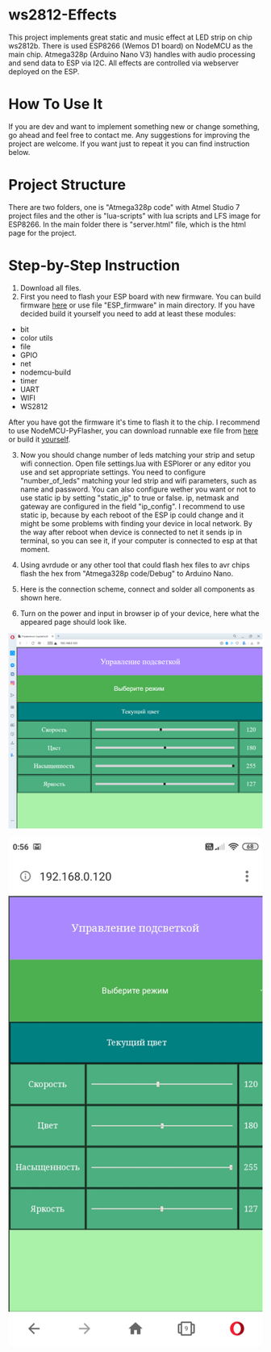 # ws2812-Effects
This project implements great static and music effect at LED strip on chip ws2812b. There is used ESP8266 (Wemos D1 board) on NodeMCU as the main chip. Atmega328p (Arduino Nano V3) handles with audio processing and send data to ESP via I2C. All effects are controlled via webserver deployed on the ESP.

# How To Use It
If you are dev and want to implement something new or change something, go ahead and feel free to contact me. Any suggestions for improving the project are welcome. If you want just to repeat it you can find instruction below.

# Project Structure
There are two folders, one is "Atmega328p code" with Atmel Studio 7 project files and the other is "lua-scripts" with lua scripts and LFS image for ESP8266. In the main folder there is "server.html" file, which is the html page for the project.

# Step-by-Step Instruction
1. Download all files.
2. First you need to flash your ESP board with new firmware. You can build firmware [here](https://nodemcu-build.com) or use file "ESP_firmware" in main directory. If you have decided build it yourself you need to add at least these modules:
  - bit
  - color utils
  - file
  - GPIO
  - net
  - nodemcu-build
  - timer
  - UART
  - WIFI
  - WS2812

  After you have got the firmware it's time to flash it to the chip. I recommend to use NodeMCU-PyFlasher, you can download runnable exe  file from [here](https://github.com/marcelstoer/nodemcu-pyflasher/releases) or build it [yourself](https://github.com/marcelstoer/nodemcu-pyflasher).

3. Now you should change number of leds matching your strip and setup wifi connection. Open file settings.lua with ESPlorer or any editor you use and set appropriate settings. You need to configure "number_of_leds" matching your led strip and wifi parameters, such as name and password. You can also configure wether you want or not to use static ip by setting "static_ip" to true or false. ip, netmask and gateway are configured in the field "ip_config". I recommend to use static ip, because by each reboot of the ESP ip could change and it might be some problems with finding your device in local network. By the way after reboot when device is connected to net it sends ip in terminal, so you can see it, if your computer is connected to esp at that moment.

4. Using avrdude or any other tool that could flash hex files to avr chips flash the hex from "Atmega328p code/Debug" to Arduino Nano.

5. Here is the connection scheme, connect and solder all components as shown here.

6. Turn on the power and input in browser ip of your device, here what the appeared page should look like.

![Opera](images/Opera.png)

![Opera-mobile](images/Opera-mobile.jpg)

